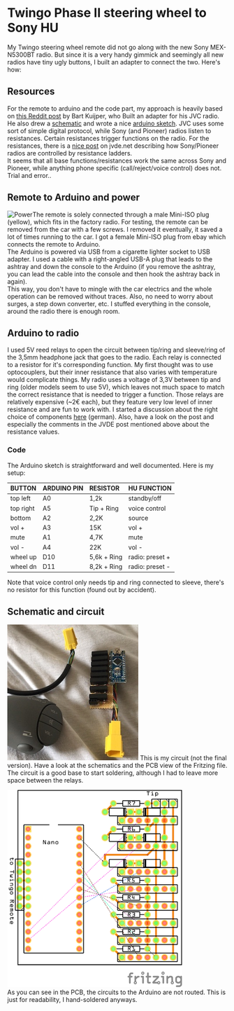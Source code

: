 # Twingo Phase II steering wheel to Sony HU

My Twingo steering wheel remote did not go along with the new Sony MEX-N5300BT radio. But since it is a very handy gimmick and seemingly all new radios have tiny ugly buttons, I built an adapter to connect the two. Here's how:

## Resources
For the remote to arduino and the code part, my approach is heavily based on [this Reddit post](https://www.reddit.com/r/diyelectronics/comments/413liz/renault_steering_wheel_remote_to_jvc/) by Bart Kuijper, who Built an adapter for his JVC radio. He also drew a [schematic](https://imgur.com/vg5zvh5) and wrote a nice [arduino sketch](https://pastebin.com/fXbScxV4). JVC uses some sort of simple digital protocol, while Sony (and Pioneer) radios listen to resistances. Certain resistances trigger functions on the radio. For the resistances, there is a [nice post](http://jvde.net/comment/150) on jvde.net describing how Sony/Pioneer radios are controlled by resistance ladders.  
It seems that all base functions/resistances work the same across Sony and Pioneer, while anything phone specific (call/reject/voice control) does not. Trial and error..

## Remote to Arduino and power
![Power](/docs/twingo-sony-power.jpg)The remote is solely connected through a male Mini-ISO plug (yellow), which fits in the factory radio. For testing, the remote can be removed from the car with a few screws. I removed it eventually, it saved a lot of times running to the car. I got a female Mini-ISO plug from ebay which connects the  remote to Arduino.  
The Arduino is powered via USB from a cigarette lighter socket to USB adapter. I used a cable with a right-angled USB-A plug that leads to the ashtray and down the console to the Arduino (if you remove the ashtray, you can lead the cable into the console and then hook the ashtray back in again).  
This way, you don't have to mingle with the car electrics and the whole operation can be removed without traces. Also, no need to worry about surges, a step down converter, etc. I stuffed everything in the console, around the radio there is enough room.

## Arduino to radio
I used 5V reed relays to open the circuit between tip/ring and sleeve/ring of the 3,5mm headphone jack that goes to the radio. Each relay is connected to a resistor for it's corresponding function. My first thought was to use optocouplers, but their inner resistance that also varies with temperature would complicate things. My radio uses a voltage of 3,3V between tip and ring (older models seem to use 5V), which leaves not much space to match the correct resistance that is needed to trigger a function. Those relays are relatively expensive (~2€ each), but they feature very low level of inner resistance and are fun to work with. I started a discussion about the right choice of components [here](https://www.mikrocontroller.net/topic/479725#new) (german). Also, have a look on the post and especially the comments in the JVDE post mentioned above about the resistance values.

### Code
The Arduino sketch is straightforward and well documented. Here is my setup:

| BUTTON | ARDUINO PIN| RESISTOR | HU FUNCTION |
|:--|:--|:--|:--|
| top left | A0 | 1,2k | standby/off |
| top right | A5 | Tip + Ring | voice control |
| bottom | A2 | 2,2K | source |
| vol + | A3 | 15K | vol + |
| mute | A1 | 4,7K | mute |
| vol - | A4 | 22K | vol - |
| wheel up | D10 | 5,6k + Ring | radio: preset + |
| wheel dn | D11 | 8,2k + Ring | radio: preset - |

Note that voice control only needs tip and ring connected to sleeve, there's no resistor for this function (found out by accident).

## Schematic and circuit
![Circuit](/docs/twingo-sony-circuit-board.jpg) This is my circuit (not the final version). Have a look at the schematics and the PCB view of the Fritzing file. The circuit is a good base to start soldering, although I had to leave more space between the relays.  

![PCB](/docs/twingo-sony-pcb.png)  
As you can see in the PCB, the circuits to the Arduino are not routed. This is just for readability, I hand-soldered anyways.